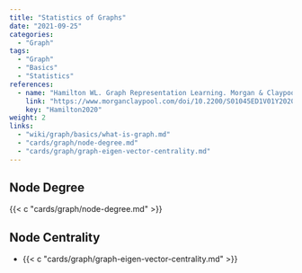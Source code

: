 ```yaml
---
title: "Statistics of Graphs"
date: "2021-09-25"
categories:
  - "Graph"
tags:
  - "Graph"
  - "Basics"
  - "Statistics"
references:
  - name: "Hamilton WL. Graph Representation Learning. Morgan & Claypool Publishers; 2020. pp. 1–159. doi:10.2200/S01045ED1V01Y202009AIM046"
    link: "https://www.morganclaypool.com/doi/10.2200/S01045ED1V01Y202009AIM046"
    key: "Hamilton2020"
weight: 2
links:
  - "wiki/graph/basics/what-is-graph.md"
  - "cards/graph/node-degree.md"
  - "cards/graph/graph-eigen-vector-centrality.md"
---
```



## Node Degree

{{< c "cards/graph/node-degree.md" >}}


## Node Centrality

- {{< c "cards/graph/graph-eigen-vector-centrality.md" >}}


[^Hamilton2020]: {{< cite key="Hamilton2020" >}}
